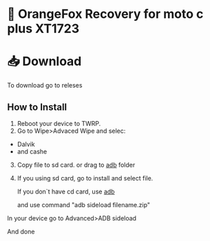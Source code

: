 # 🦊 OrangeFox Recovery for moto c plus XT1723

# 📥 Download 
To download go to releses

## How to Install
1. Reboot your device to TWRP.
2. Go to Wipe>Advaced Wipe and selec:
- Dalvik
- and cashe
3. Copy file to sd card.
 or drag to [adb](https://developer.android.com/tools/releases/platform-tools) folder
4. If you using sd card, go to install and select file.

   If you don`t have cd card, use [adb](https://developer.android.com/tools/releases/platform-tools)

   and use command "adb sideload filename.zip"

  In your device go to Advanced>ADB sideload

And done 

